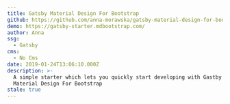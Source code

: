 ```yaml
---
title: Gatsby Material Design For Bootstrap
github: https://github.com/anna-morawska/gatsby-material-design-for-bootstrap
demo: https://gatsby-starter.mdbootstrap.com/
author: Anna
ssg:
  - Gatsby
cms:
  - No Cms
date: 2019-01-24T13:06:10.000Z
description: >-
  A simple starter which lets you quickly start developing with Gastby and
  Material Design For Bootstrap
stale: true
---
```

